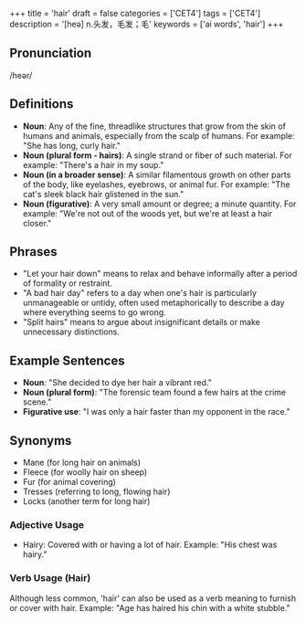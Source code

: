 +++
title = 'hair'
draft = false
categories = ['CET4']
tags = ['CET4']
description = '[heə] n.头发，毛发；毛'
keywords = ['ai words', 'hair']
+++

## Pronunciation
/heər/

## Definitions
- **Noun**: Any of the fine, threadlike structures that grow from the skin of humans and animals, especially from the scalp of humans. For example: "She has long, curly hair."
- **Noun (plural form - hairs)**: A single strand or fiber of such material. For example: "There's a hair in my soup."
- **Noun (in a broader sense)**: A similar filamentous growth on other parts of the body, like eyelashes, eyebrows, or animal fur. For example: "The cat's sleek black hair glistened in the sun."
- **Noun (figurative)**: A very small amount or degree; a minute quantity. For example: "We're not out of the woods yet, but we're at least a hair closer."

## Phrases
- "Let your hair down" means to relax and behave informally after a period of formality or restraint.
- "A bad hair day" refers to a day when one's hair is particularly unmanageable or untidy, often used metaphorically to describe a day where everything seems to go wrong.
- "Split hairs" means to argue about insignificant details or make unnecessary distinctions.

## Example Sentences
- **Noun**: "She decided to dye her hair a vibrant red."
- **Noun (plural form)**: "The forensic team found a few hairs at the crime scene."
- **Figurative use**: "I was only a hair faster than my opponent in the race."

## Synonyms
- Mane (for long hair on animals)
- Fleece (for woolly hair on sheep)
- Fur (for animal covering)
- Tresses (referring to long, flowing hair)
- Locks (another term for long hair) 

### Adjective Usage
- Hairy: Covered with or having a lot of hair. Example: "His chest was hairy."

### Verb Usage (Hair)
Although less common, 'hair' can also be used as a verb meaning to furnish or cover with hair. Example: "Age has haired his chin with a white stubble."
